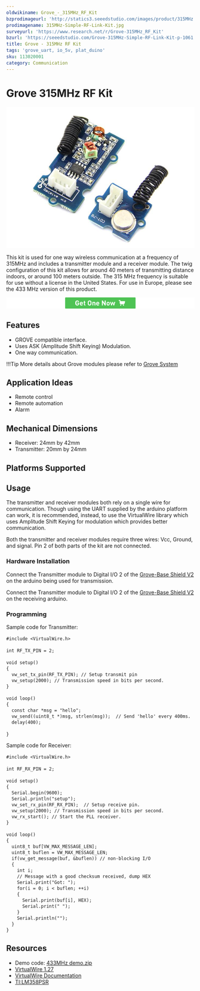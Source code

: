 ```yaml
---
oldwikiname: Grove_-_315MHz_RF_Kit
bzprodimageurl: 'http://statics3.seeedstudio.com/images/product/315MHz Simple RF Link Kit.jpg'
prodimagename: 315MHz-Simple-RF-Link-Kit.jpg
surveyurl: 'https://www.research.net/r/Grove-315MHz_RF_Kit'
bzurl: 'https://seeedstudio.com/Grove-315MHz-Simple-RF-Link-Kit-p-1061.html'
title: Grove - 315MHz RF Kit
tags: 'grove_uart, io_5v, plat_duino'
sku: 113020001
category: Communication
---
```


# Grove 315MHz RF Kit

![](https://raw.githubusercontent.com/SeeedDocument/Grove-315MHz_RF_Kit/master/img/315MHz-Simple-RF-Link-Kit.jpg)

This kit is used for one way wireless communication at a frequency of 315MHz and includes a transmitter module and a receiver module. The twig configuration of this kit allows for around 40 meters of transmitting distance indoors, or around 100 meters outside. The 315 MHz frequency is suitable for use without a license in the United States. For use in Europe, please see the 433 MHz version of this product.

[![](https://raw.githubusercontent.com/SeeedDocument/common/master/Get_One_Now_Banner.png)](http://www.seeedstudio.com/Grove-315MHz-Simple-RF-Link-Kit-p-1061.html)

## Features

* GROVE compatible interface.
* Uses ASK \(Amplitude Shift Keying\) Modulation.
* One way communication.

!!!Tip More details about Grove modules please refer to [Grove System](http://wiki.seeed.cc/Grove_System/)

## Application Ideas

* Remote control
* Remote automation
* Alarm

## Mechanical Dimensions

* Receiver: 24mm by 42mm
* Transmitter: 20mm by 24mm

## Platforms Supported

## Usage

The transmitter and receiver modules both rely on a single wire for communication. Though using the UART supplied by the arduino platform can work, it is recommended, instead, to use the VirtualWire library which uses Amplitude Shift Keying for modulation which provides better communication.

Both the transmitter and receiver modules require three wires: Vcc, Ground, and signal. Pin 2 of both parts of the kit are not connected.

### Hardware Installation

Connect the Transmitter module to Digital I/O 2 of the [Grove-Base Shield V2](/Base_Shield_V2) on the arduino being used for transmission.

Connect the Transmitter module to Digital I/O 2 of the [Grove-Base Shield V2](/Base_Shield_V2) on the receiving arduino.

### Programming

Sample code for Transmitter:

```text
#include <VirtualWire.h>

int RF_TX_PIN = 2;

void setup()
{
  vw_set_tx_pin(RF_TX_PIN); // Setup transmit pin
  vw_setup(2000); // Transmission speed in bits per second.
}

void loop()
{
  const char *msg = "hello";
  vw_send((uint8_t *)msg, strlen(msg));  // Send 'hello' every 400ms.
  delay(400);

}
```

Sample code for Receiver:

```text
#include <VirtualWire.h>

int RF_RX_PIN = 2;

void setup()
{
  Serial.begin(9600);
  Serial.println("setup");
  vw_set_rx_pin(RF_RX_PIN);  // Setup receive pin.
  vw_setup(2000); // Transmission speed in bits per second.
  vw_rx_start(); // Start the PLL receiver.
}

void loop()
{
  uint8_t buf[VW_MAX_MESSAGE_LEN];
  uint8_t buflen = VW_MAX_MESSAGE_LEN;
  if(vw_get_message(buf, &buflen)) // non-blocking I/O
  {
    int i;
    // Message with a good checksum received, dump HEX
    Serial.print("Got: ");
    for(i = 0; i < buflen; ++i)
    {
      Serial.print(buf[i], HEX);
      Serial.print(" ");
    }
    Serial.println("");
  }
}
```

## Resources

* Demo code: [433MHz demo.zip](https://raw.githubusercontent.com/SeeedDocument/Grove-315MHz_RF_Kit/master/res/433MHz_demo.zip)
* [VirtualWire 1.27](http://www.airspayce.com/mikem/arduino/VirtualWire/VirtualWire-1.27.zip)
* [VirtualWire Documentation](http://www.open.com.au/mikem/arduino/VirtualWire.pdf)
* [TI:LM358PSR](https://raw.githubusercontent.com/SeeedDocument/Grove-315MHz_RF_Kit/master/res/1110010P1.pdf)

